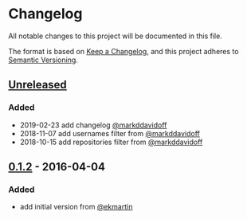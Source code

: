 
# Changelog
All notable changes to this project will be documented in this file.

The format is based on [Keep a Changelog](https://keepachangelog.com/en/1.0.0/),
and this project adheres to [Semantic Versioning](https://semver.org/spec/v2.0.0.html).

## [Unreleased]
### Added
- 2019-02-23 add changelog [@markddavidoff](https://github.com/markddavidoff)
- 2018-11-07 add usernames filter from [@markddavidoff](https://github.com/markddavidoff)
- 2018-10-15 add repositories filter from [@markddavidoff](https://github.com/markddavidoff)

## [0.1.2] - 2016-04-04
### Added
- add initial version from [@ekmartin](https://github.com/ekmartin)

[Unreleased]: https://github.com/ekmartin/slack-pull-reminder/compare/v1.0.0...HEAD
[0.1.2]: https://github.com/ekmartin/slack-pull-reminder/compare/7860f4019c7e3c97cda1b87938e550790a611056...v0.1.2
